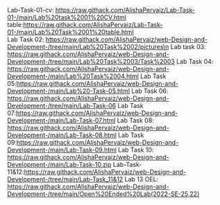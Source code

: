 Lab-Task-01-cv: https://raw.githack.com/AlishaPervaiz/Lab-Task-01-/main/Lab%20task%2001%20CV.html
table:https://raw.githack.com/AlishaPervaiz/Lab-Task-01-/main/Lab%20Task%2001%20table.html                                       
Lab Task 02: https://raw.githack.com/AlishaPervaiz/web-Design-and-Development-/tree/main/Lab%20Task%2002/pictures\n
Lab task 03: https://raw.githack.com/AlishaPervaiz/web-Design-and-Development-/tree/main/Lab%20Task%2003/Task%2003
Lab Task 04: https://raw.githack.com/AlishaPervaiz/web-Design-and-Development-/main/Lab%20Task%2004.html
Lab Task 05:https://raw.githack.com/AlishaPervaiz/web-Design-and-Development-/main/Lab%20-Task-05.html
Lab Task 06: https://raw.githack.com/AlishaPervaiz/web-Design-and-Development-/tree/main/Lab-Task-06
Lab Task 07:https://raw.githack.com/AlishaPervaiz/web-Design-and-Development-/main/Lab-Task-07.html
Lab Task 08: https://raw.githack.com/AlishaPervaiz/web-Design-and-Development-/main/Lab-Task-08.html
Lab Task 09:https://raw.githack.com/AlishaPervaiz/web-Design-and-Development-/main/Lab-Task-09.html
Lab Task 10: https://raw.githack.com/AlishaPervaiz/web-Design-and-Development-/main/Lab-Task-10.zip
Lab-Task-11&12:https://raw.githack.com/AlishaPervaiz/web-Design-and-Development-/tree/main/Lab-Task_11&12
Lab 13 OEL: https://raw.githack.com/AlishaPervaiz/web-Design-and-Development-/tree/main/Open%20Ended%20Lab(2022-SE-25,22)
